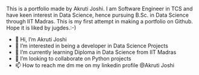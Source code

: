 This is a portfolio made by Akruti Joshi. 
I am Software Engineer in TCS and have keen interest in Data Science, hence pursuing B.Sc. in Data Science through IIT Madras.
This is my first attempt in making a portfolio on Github. 
Hope it is liked by jugdes.:-)

- 👋 Hi, I’m Akruti Joshi
- 👀 I’m interested in being a developer in Data Science Projects
- 🌱 I’m currently learning Diploma in Data Science from IIT Madras
- 💞️ I’m looking to collaborate on Python projects
- 📫 How to reach me dm me on my linkedin profile @Akruti Joshi

